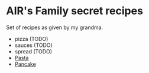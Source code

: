 # AIR's Family secret recipes

Set of recipes as given by my grandma.

* pizza (TODO)
* sauces (TODO)
* spread (TODO)
* [Pasta](./pasta.md)
* [Pancake](./pancake.md)
